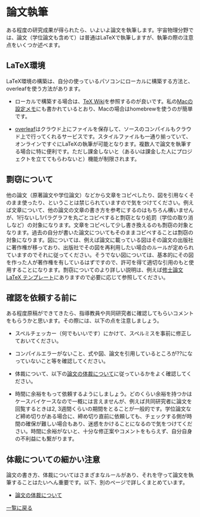 # 論文執筆

ある程度の研究成果が得られたら、いよいよ論文を執筆します。宇宙物理分野では、論文（学位論文も含めて）は普通はLaTeXで執筆しますが、執筆の際の注意点をいくつか述べます。

## LaTeX環境

LaTeX環境の構築は、自分の使っているパソコンにローカルに構築する方法と、overleafを使う方法があります。

* ローカルで構築する場合は、[TeX Wiki](https://texwiki.texjp.org)を参照するのが良いです。私の[Macの設定メモ](https://github.com/oguri/mac_settings)にも書かれているとおり、Macの場合はhomebrewを使うのが簡単です。

* [overleaf](https://ja.overleaf.com/)はクラウド上にファイルを保存して、ソースのコンパイルもクラウド上で行ってくれるサービスです。スタイルファイルも一通り揃っていて、オンラインですぐにLaTeXの執筆が可能となります。複数人で論文を執筆する場合に特に便利です。ただし課金しないと（あるいは課金した人にプロジェクトを立ててもらわないと）機能が制限されます。

## 剽窃について

他の論文（原著論文や学位論文）などから文章をコピペしたり、図を引用なくそのまま使ったり、ということは禁じられていますので気をつけてください。例えば文章について、他の論文の文章の書き方を参考にするのはもちろん構いませんが、1行ないし1パラグラフを丸ごとコピペすると剽窃となり処罰（学位の取り消しなど）の対象になります。文章をコピペして少し書き換えるのも剽窃の対象となります。過去の自分が書いた論文についてもそのままコピペすることは剽窃の対象になります。図については、例えば論文に載っている図はその論文の出版社に著作権が移っており、出版社でその図を再利用したい場合のルールが定められていますのでそれに従ってください。そうでない図については、基本的にその図を作った人が著作権を有しているはずですので、許可を得て適切な引用のもと使用することになります。剽窃についてのより詳しい説明は、例えば[修士論文 LaTeX テンプレート](https://github.com/akira-okumura/MasterThesisTemplate)にありますので必要に応じて参照してください。

## 確認を依頼する前に

ある程度原稿ができてきたら、指導教員や共同研究者に確認してもらいコメントをもらうかと思います。その際には、以下の点を注意しましょう。

* スペルチェッカー（何でもいいです）にかけて、スペルミスを事前に修正しておいてください。

* コンパイルエラーがないこと、式や図、論文を引用しているところが??になっていないこと等を確認してください。

* 体裁について、以下の[論文の体裁について](paper_style.md)に従っているかをよく確認してください。

* 時間に余裕をもって依頼するようにしましょう。どのくらい余裕を持つかはケースバイケースなので一概には言えませんが、例えば共同研究者に論文を回覧するときは2, 3週間くらいの期間をとることが一般的です。学位論文など締め切りがある場合に、締め切り直前に依頼しても、チェックする側が時間の確保が難しい場合もあり、迷惑をかけることになるので気をつけてください。時間に余裕がないと、十分な修正案やコメントをもらえず、自分自身の不利益にも繋がります。

## 体裁についての細かい注意

論文の書き方、体裁についてはさまざまなルールがあり、それを守って論文を執筆することはたいへん重要です。以下、別のページで詳しくまとめています。

* [論文の体裁について](paper_style.md)


[一覧に戻る](README.md)

